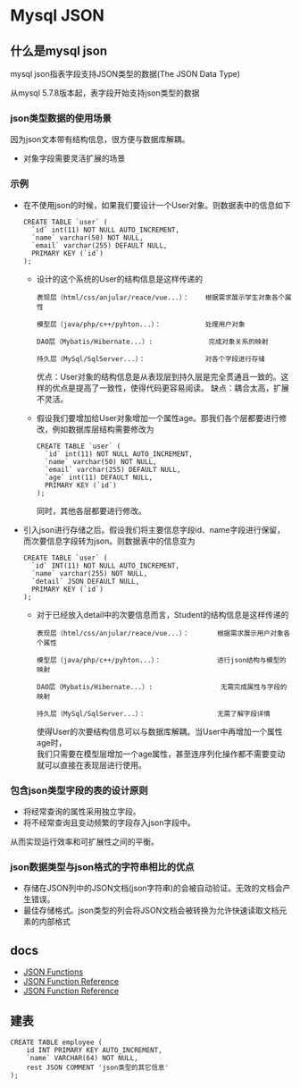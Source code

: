 Mysql JSON
==

## 什么是mysql json
mysql json指表字段支持JSON类型的数据(The JSON Data Type)

从mysql 5.7.8版本起，表字段开始支持json类型的数据

### json类型数据的使用场景
因为json文本带有结构信息，很方便与数据库解耦。

* 对象字段需要灵活扩展的场景

### 示例
* 在不使用json的时候，如果我们要设计一个User对象。则数据表中的信息如下
    ```mysql
    CREATE TABLE `user` (
      `id` int(11) NOT NULL AUTO_INCREMENT,
      `name` varchar(50) NOT NULL,
      `email` varchar(255) DEFAULT NULL,
      PRIMARY KEY (`id`)
    );
    ```

    * 设计的这个系统的User的结构信息是这样传递的
        ```text
        表现层（html/css/anjular/reace/vue...）：    根据需求展示学生对象各个属性
      
        模型层（java/php/c++/pyhton...）：           处理用户对象
      
        DAO层（Mybatis/Hibernate...）:              完成对象关系的映射
      
        持久层（MySql/SqlServer...）：               对各个字段进行存储
        ```
        优点：User对象的结构信息是从表现层到持久层是完全贯通且一致的。这样的优点是提高了一致性，使得代码更容易阅读。
        缺点：耦合太高，扩展不灵活。
        
    * 假设我们要增加给User对象增加一个属性age。那我们各个层都要进行修改，例如数据库层结构需要修改为
        ```mysql
        CREATE TABLE `user` (
          `id` int(11) NOT NULL AUTO_INCREMENT,
          `name` varchar(50) NOT NULL,
          `email` varchar(255) DEFAULT NULL,
          `age` int(11) DEFAULT NULL,
          PRIMARY KEY (`id`)
        );
        ```
        同时，其他各层都要进行修改。

* 引入json进行存储之后。假设我们将主要信息字段id、name字段进行保留，而次要信息字段转为json。则数据表中的信息变为
    ```mysql
    CREATE TABLE `user` (
      `id` INT(11) NOT NULL AUTO_INCREMENT,
      `name` varchar(255) NOT NULL,
      `detail` JSON DEFAULT NULL,
      PRIMARY KEY (`id`)
    );
    ```
    
    * 对于已经放入detail中的次要信息而言，Student的结构信息是这样传递的
        ```text
        表现层（html/css/anjular/reace/vue...）：       根据需求展示用户对象各个属性
  
        模型层（java/php/c++/pyhton...）：              进行json结构与模型的映射
  
        DAO层（Mybatis/Hibernate...）:                 无需完成属性与字段的映射
  
        持久层（MySql/SqlServer...）：                  无需了解字段详情
        ```
        
        使得User的次要结构信息可以与数据库解耦。当User中再增加一个属性age时，  
        我们只需要在模型层增加一个age属性，甚至连序列化操作都不需要变动就可以直接在表现层进行使用。
        
### 包含json类型字段的表的设计原则
* 将经常查询的属性采用独立字段。
* 将不经常查询且变动频繁的字段存入json字段中。

从而实现运行效率和可扩展性之间的平衡。

### json数据类型与json格式的字符串相比的优点
* 存储在JSON列中的JSON文档(json字符串)的会被自动验证。无效的文档会产生错误。
* 最佳存储格式。json类型的列会将JSON文档会被转换为允许快速读取文档元素的内部格式

## docs
* [JSON Functions](https://dev.mysql.com/doc/refman/8.0/en/json-functions.html)
* [JSON Function Reference](https://dev.mysql.com/doc/refman/8.0/en/json-function-reference.html)
* [JSON Function Reference](https://dev.mysql.com/doc/refman/8.0/en/json.html)

## 建表
```mysql
CREATE TABLE employee (
    id INT PRIMARY KEY AUTO_INCREMENT,
    `name` VARCHAR(64) NOT NULL,
    rest JSON COMMENT 'json类型的其它信息'
);
```

